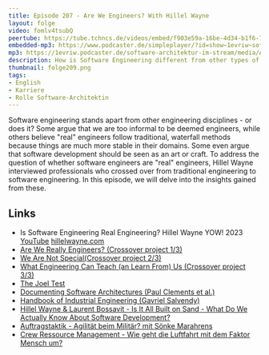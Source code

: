 ```yaml
---
title: Episode 207 - Are We Engineers? With Hillel Wayne
layout: folge
video: fomlv4tsubQ
peertube: https://tube.tchncs.de/videos/embed/f903e59a-16be-4d34-b1f6-7fb0a1b64534
embedded-mp3: https://www.podcaster.de/simpleplayer/?id=show~1evriw~software-architektur-im-stream~pod-05c671fe403aa38128a83920f7&v=1711567983
mp3: https://1evriw.podcaster.de/software-architektur-im-stream/media/Are_We_Engineers_With_Hillel_Wayne.mp3
description: How is Software Engineering different from other types of engineering?
thumbnail: folge209.png
tags:
- English
- Karriere
- Rolle Software-Architektin
---
```


Software engineering stands apart from other engineering disciplines -
or does it? Some argue that we are too informal to be deemed
engineers, while others believe "real" engineers follow traditional,
waterfall methods because things are much more stable in their
domains. Some even argue that software development should be seen as
an art or craft. To address the question of whether software engineers
are "real" engineers, Hillel Wayne interviewed professionals who
crossed over from traditional engineering to software engineering. In
this episode, we will delve into the insights gained from these.

## Links

* Is Software Engineering Real Engineering? Hillel Wayne  YOW! 2023
[YouTube](https://www.youtube.com/watch?v=CmIGPGPdxTI) [hillelwayne.com](https://www.hillelwayne.com/talks/crossover-project/)
* [Are We Really Engineers? (Crossover project 1/3)](https://www.hillelwayne.com/post/are-we-really-engineers/)
* [We Are Not Special(Crossover project 2/3)](https://hillelwayne.com/post/we-are-not-special/)
* [What Engineering Can Teach (an Learn From) Us (Crossover project 3/3)](https://hillelwayne.com/post/what-we-can-learn/)
* [The Joel Test](https://www.joelonsoftware.com/2000/08/09/the-joel-test-12-steps-to-better-code/)
* [Documenting Software Architectures (Paul Clements et al.)](https://amzn.to/43y35gd)
* [Handbook of Industrial Engineering (Gavriel Salvendy)](https://amzn.to/4a9LGN7)
* [Hillel Wayne & Laurent Bossavit - Is It All Built on Sand - What Do We Actually Know About Software Development?](/2021/10/25/episode86.html)
* [Auftragstaktik - Agilität beim Militär? mit Sönke
  Marahrens](/2022/11/04/folge141.html)
* [Crew Ressource Management - Wie geht die Luftfahrt mit dem Faktor Mensch um?](/2023/08/11/folge178.html)
